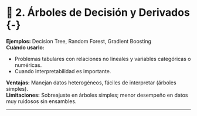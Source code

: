 # 🌲 **2. Árboles de Decisión y Derivados** {-}  

**Ejemplos:** Decision Tree, Random Forest, Gradient Boosting  
**Cuándo usarlo:**  

* Problemas tabulares con relaciones no lineales y variables categóricas o numéricas.
* Cuando interpretabilidad es importante.

**Ventajas:** Manejan datos heterogéneos, fáciles de interpretar (árboles simples).   
**Limitaciones:** Sobreajuste en árboles simples; menor desempeño en datos muy ruidosos sin ensambles.

---
